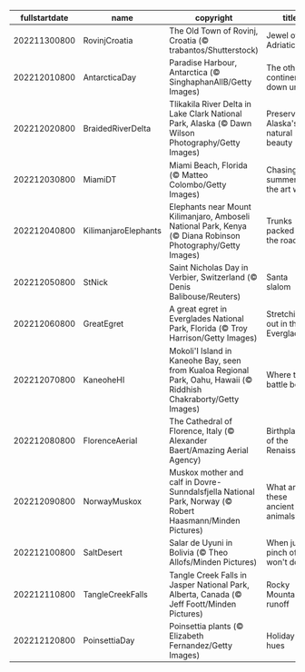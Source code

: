 |fullstartdate|name|copyright|title|image|
|--|--|--|--|--|
202211300800|RovinjCroatia|The Old Town of Rovinj, Croatia (© trabantos/Shutterstock)|Jewel of the Adriatic|![](/en-US/2022/12/202211300800RovinjCroatia.jpg)|
202212010800|AntarcticaDay|Paradise Harbour, Antarctica (© SinghaphanAllB/Getty Images)|The other continent down under|![](/en-US/2022/12/202212010800AntarcticaDay.jpg)|
202212020800|BraidedRiverDelta|Tlikakila River Delta in Lake Clark National Park, Alaska (© Dawn Wilson Photography/Getty Images)|Preserving Alaska's natural beauty|![](/en-US/2022/12/202212020800BraidedRiverDelta.jpg)|
202212030800|MiamiDT|Miami Beach, Florida (© Matteo Colombo/Getty Images)|Chasing summer in the art world|![](/en-US/2022/12/202212030800MiamiDT.jpg)|
202212040800|KilimanjaroElephants|Elephants near Mount Kilimanjaro, Amboseli National Park, Kenya (© Diana Robinson Photography/Getty Images)|Trunks packed for the road|![](/en-US/2022/12/202212040800KilimanjaroElephants.jpg)|
202212050800|StNick|Saint Nicholas Day in Verbier, Switzerland (© Denis Balibouse/Reuters)|Santa slalom|![](/en-US/2022/12/202212050800StNick.jpg)|
202212060800|GreatEgret|A great egret in Everglades National Park, Florida (© Troy Harrison/Getty Images)|Stretching out in the Everglades|![](/en-US/2022/12/202212060800GreatEgret.jpg)|
202212070800|KaneoheHI|Mokoli'I Island in Kaneohe Bay, seen from Kualoa Regional Park, Oahu, Hawaii (© Riddhish Chakraborty/Getty Images)|Where the battle began|![](/en-US/2022/12/202212070800KaneoheHI.jpg)|
202212080800|FlorenceAerial|The Cathedral of Florence, Italy (© Alexander Baert/Amazing Aerial Agency)|Birthplace of the Renaissance|![](/en-US/2022/12/202212080800FlorenceAerial.jpg)|
202212090800|NorwayMuskox|Muskox mother and calf in Dovre-Sunndalsfjella National Park, Norway (© Robert Haasmann/Minden Pictures)|What are these ancient animals?|![](/en-US/2022/12/202212090800NorwayMuskox.jpg)|
202212100800|SaltDesert|Salar de Uyuni in Bolivia (© Theo Allofs/Minden Pictures)|When just a pinch of salt won't do|![](/en-US/2022/12/202212100800SaltDesert.jpg)|
202212110800|TangleCreekFalls|Tangle Creek Falls in Jasper National Park, Alberta, Canada (© Jeff Foott/Minden Pictures)|Rocky Mountain runoff|![](/en-US/2022/12/202212110800TangleCreekFalls.jpg)|
202212120800|PoinsettiaDay|Poinsettia plants (© Elizabeth Fernandez/Getty Images)|Holiday hues|![](/en-US/2022/12/202212120800PoinsettiaDay.jpg)|
